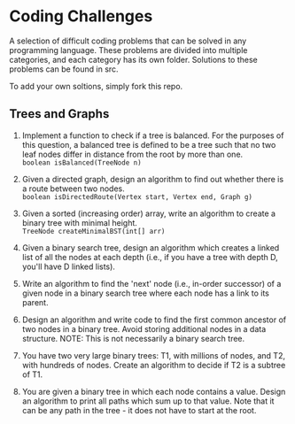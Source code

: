 Coding Challenges
=========
A selection of difficult coding problems that can be solved in any programming language. These problems are divided into multiple categories, and each category has its own folder. Solutions to these problems can be found in src.

To add your own soltions, simply fork this repo.

## Trees and Graphs
1. Implement a function to check if a tree is balanced. For the purposes of this question,
a balanced tree is defined to be a tree such that no two leaf nodes differ in distance
from the root by more than one.  
```boolean isBalanced(TreeNode n)```

2. Given a directed graph, design an algorithm to find out whether there is a route
between two nodes.  
```boolean isDirectedRoute(Vertex start, Vertex end, Graph g)```

3. Given a sorted (increasing order) array, write an algorithm to create a binary tree with
minimal height.  
```TreeNode createMinimalBST(int[] arr)```

4. Given a binary search tree, design an algorithm which creates a linked list of all the
nodes at each depth (i.e., if you have a tree with depth D, you'll have D linked lists).

5. Write an algorithm to find the 'next' node (i.e., in-order successor) of a given node in
a binary search tree where each node has a link to its parent.

6. Design an algorithm and write code to find the first common ancestor of two nodes
in a binary tree. Avoid storing additional nodes in a data structure. NOTE: This is not
necessarily a binary search tree.

7. You have two very large binary trees: T1, with millions of nodes, and T2, with hundreds
of nodes. Create an algorithm to decide if T2 is a subtree of T1.

8. You are given a binary tree in which each node contains a value. Design an algorithm
to print all paths which sum up to that value. Note that it can be any path in the tree -
it does not have to start at the root.
